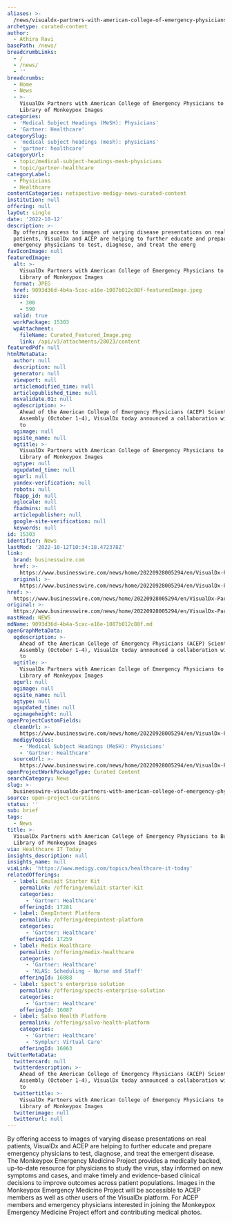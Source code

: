 ```yaml
---
aliases: >-
  /news/visualdx-partners-with-american-college-of-emergency-physicians-to-build-library-of-monkeypox-images
archetype: curated-content
author:
  - Athira Ravi
basePath: /news/
breadcrumbLinks:
  - /
  - /news/
  - ''
breadcrumbs:
  - Home
  - News
  - >-
    VisualDx Partners with American College of Emergency Physicians to Build
    Library of Monkeypox Images
categories:
  - 'Medical Subject Headings (MeSH): Physicians'
  - 'Gartner: Healthcare'
categorySlug:
  - 'medical subject headings (mesh): physicians'
  - 'gartner: healthcare'
categoryUrl:
  - topic/medical-subject-headings-mesh-physicians
  - topic/gartner-healthcare
categoryLabel:
  - Physicians
  - Healthcare
contentCategories: netspective-medigy-news-curated-content
institution: null
offering: null
layOut: single
date: '2022-10-12'
description: >-
  By offering access to images of varying disease presentations on real
  patients, VisualDx and ACEP are helping to further educate and prepare
  emergency physicians to test, diagnose, and treat the emerg
favIconImage: null
featuredImage:
  alt: >-
    VisualDx Partners with American College of Emergency Physicians to Build
    Library of Monkeypox Images
  format: JPEG
  href: 9093d36d-4b4a-5cac-a16e-1087b012c88f-featuredImage.jpeg
  size:
    - 300
    - 590
  valid: true
  workPackage: 15303
  wpAttachment:
    fileName: Curated_Featured_Image.png
    link: /api/v3/attachments/28023/content
featuredPdf: null
htmlMetaData:
  author: null
  description: null
  generator: null
  viewport: null
  articlemodified_time: null
  articlepublished_time: null
  msvalidate.01: null
  ogdescription: >-
    Ahead of the American College of Emergency Physicians (ACEP) Scientific
    Assembly (October 1-4), VisualDx today announced a collaboration with ACEP
    to 
  ogimage: null
  ogsite_name: null
  ogtitle: >-
    VisualDx Partners with American College of Emergency Physicians to Build
    Library of Monkeypox Images
  ogtype: null
  ogupdated_time: null
  ogurl: null
  yandex-verification: null
  robots: null
  fbapp_id: null
  oglocale: null
  fbadmins: null
  articlepublisher: null
  google-site-verification: null
  keywords: null
id: 15303
identifier: News
lastMod: '2022-10-12T10:34:18.472378Z'
link:
  brand: businesswire.com
  href: >-
    https://www.businesswire.com/news/home/20220928005294/en/VisualDx-Partners-with-American-College-of-Emergency-Physicians-to-Build-Library-of-Monkeypox-Images
  original: >-
    https://www.businesswire.com/news/home/20220928005294/en/VisualDx-Partners-with-American-College-of-Emergency-Physicians-to-Build-Library-of-Monkeypox-Images
href: >-
  https://www.businesswire.com/news/home/20220928005294/en/VisualDx-Partners-with-American-College-of-Emergency-Physicians-to-Build-Library-of-Monkeypox-Images
original: >-
  https://www.businesswire.com/news/home/20220928005294/en/VisualDx-Partners-with-American-College-of-Emergency-Physicians-to-Build-Library-of-Monkeypox-Images
mastHead: NEWS
mdName: 9093d36d-4b4a-5cac-a16e-1087b012c88f.md
openGraphMetaData:
  ogdescription: >-
    Ahead of the American College of Emergency Physicians (ACEP) Scientific
    Assembly (October 1-4), VisualDx today announced a collaboration with ACEP
    to 
  ogtitle: >-
    VisualDx Partners with American College of Emergency Physicians to Build
    Library of Monkeypox Images
  ogurl: null
  ogimage: null
  ogsite_name: null
  ogtype: null
  ogupdated_time: null
  ogimageheight: null
openProjectCustomFields:
  cleanUrl: >-
    https://www.businesswire.com/news/home/20220928005294/en/VisualDx-Partners-with-American-College-of-Emergency-Physicians-to-Build-Library-of-Monkeypox-Images
  medigyTopics:
    - 'Medical Subject Headings (MeSH): Physicians'
    - 'Gartner: Healthcare'
  sourceUrl: >-
    https://www.businesswire.com/news/home/20220928005294/en/VisualDx-Partners-with-American-College-of-Emergency-Physicians-to-Build-Library-of-Monkeypox-Images
openProjectWorkPackageType: Curated Content
searchCategory: News
slug: >-
  businesswire-visualdx-partners-with-american-college-of-emergency-physicians-to-build-library-of-monkeypox-images
source: open-project-curations
status: ''
sub: brief
tags:
  - News
title: >-
  VisualDx Partners with American College of Emergency Physicians to Build
  Library of Monkeypox Images
via: Healthcare IT Today
insights_description: null
insights_name: null
viaLink: 'https://www.medigy.com/topics/healthcare-it-today'
relatedOfferings:
  - label: Emulait Starter Kit
    permalink: /offering/emulait-starter-kit
    categories:
      - 'Gartner: Healthcare'
    offeringId: 17281
  - label: DeepIntent Platform
    permalink: /offering/deepintent-platform
    categories:
      - 'Gartner: Healthcare'
    offeringId: 17259
  - label: Medix Healthcare
    permalink: /offering/medix-healthcare
    categories:
      - 'Gartner: Healthcare'
      - 'KLAS: Scheduling - Nurse and Staff'
    offeringId: 16888
  - label: Spect's enterprise solution
    permalink: /offering/spects-enterprise-solution
    categories:
      - 'Gartner: Healthcare'
    offeringId: 16087
  - label: Salvo Health Platform
    permalink: /offering/salvo-health-platform
    categories:
      - 'Gartner: Healthcare'
      - 'Symplur: Virtual Care'
    offeringId: 16063
twitterMetaData:
  twittercard: null
  twitterdescription: >-
    Ahead of the American College of Emergency Physicians (ACEP) Scientific
    Assembly (October 1-4), VisualDx today announced a collaboration with ACEP
    to 
  twittertitle: >-
    VisualDx Partners with American College of Emergency Physicians to Build
    Library of Monkeypox Images
  twitterimage: null
  twitterurl: null
---
```

<p>By offering access to images of varying disease presentations on real patients, VisualDx and ACEP are helping to further educate and prepare emergency physicians to test, diagnose, and treat the emergent disease. The Monkeypox Emergency Medicine Project provides a medically backed, up-to-date resource for physicians to study the virus, stay informed on new symptoms and cases, and make timely and evidence-based clinical decisions to improve outcomes across patient populations. Images in the Monkeypox Emergency Medicine Project will be accessible to ACEP members as well as other users of the VisualDx platform. For ACEP members and emergency physicians interested in joining the Monkeypox Emergency Medicine Project effort and contributing medical photos.</p>